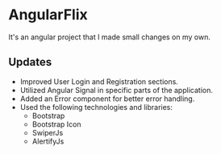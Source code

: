# AngularFlix
It's an angular project that I made small changes on my own.

## Updates

- Improved User Login and Registration sections.
- Utilized Angular Signal in specific parts of the application.
- Added an Error component for better error handling.
- Used the following technologies and libraries:
  - Bootstrap
  - Bootstrap Icon
  - SwiperJs
  - AlertifyJs


